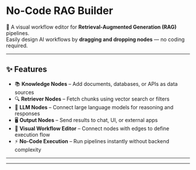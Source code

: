 # No-Code RAG Builder

🚀 A visual workflow editor for **Retrieval-Augmented Generation (RAG)** pipelines.  
Easily design AI workflows by **dragging and dropping nodes** — no coding required.

---

## ✨ Features
- 📚 **Knowledge Nodes** – Add documents, databases, or APIs as data sources  
- 🔍 **Retriever Nodes** – Fetch chunks using vector search or filters  
- 🤖 **LLM Nodes** – Connect large language models for reasoning and responses  
- 🖥️ **Output Nodes** – Send results to chat, UI, or external apps  
- 🔗 **Visual Workflow Editor** – Connect nodes with edges to define execution flow  
- ⚡ **No-Code Execution** – Run pipelines instantly without backend complexity  

---



---


